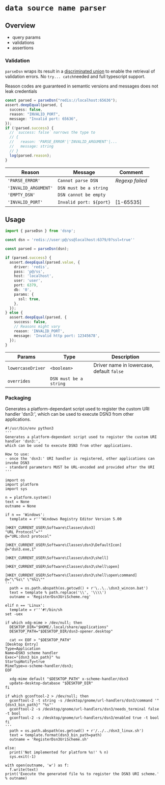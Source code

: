 # `data source name parser`

## Overview

- query params
- validations
- assertions 

### Validation

`parseDsn` wraps its result in a [discriminated union](#) to enable the retrieval of validation errors. No `try... catch`needed and full typescript support.


Reason codes are guaranteed in semantic versions and messages does not leak credentials

```typescript
const parsed = parseDsn("redis://localhost:65636");
assert.deepEqual(parsed, {
  success: false,
  reason: "INVALID_PORT",
  message: "Invalid port: 65636",
});
if (!parsed.success) {
  // `success: false` narrows the type to
  // {
  //   reason: 'PARSE_ERROR'|'INVALID_ARGUMENT'|...
  //   message: string
  // }
  log(parsed.reason);
}
```

| Reason               | Message                 | Comment         |
| -------------------- | ----------------------- | --------------- |
| `'PARSE_ERROR'`      | `Cannot parse DSN`      | _Regexp failed_ |
| `'INVALID_ARGUMENT'` | `DSN must be a string`  |                 |
| `'EMPTY_DSN'`        | `DSN cannot be empty`   |                 |
| `'INVALID_PORT'`     | `Invalid port: ${port}` | [1-65535]       |



## Usage

```typescript
import { parseDsn } from 'dsnp';

const dsn = 'redis://user:p@/ss@localhost:6379/0?ssl=true''

const parsed = parseDsn(dsn);

if (parsed.success) {
  assert.deepEqual(parsed.value, {
    driver: 'redis',
    pass: 'p@/ss',
    host: 'localhost',
    user: 'user',
    port: 6379,
    db: '0',
    params: {
      ssl: true,
    },
  });
} else {
  assert.deepEqual(parsed, {
    success: false,
    // Reasons might vary
    reason: 'INVALID_PORT',
    message: 'Invalid http port: 12345678',
  });
}
```


| Params            | Type                   | Description                               |
| ----------------- | ---------------------- | ----------------------------------------- |
| `lowercaseDriver` | `<boolean>`            | Driver name in lowercase, default `false` |
| `overrides`       | `DSN must be a string` |                                           |


### Packaging

Generates a platform-dependant script used to register the custom URI handler 'dsn3:', which can be used to execute DSN3 from other applications.

```python3
#!/usr/bin/env python3
'''
Generates a platform-dependant script used to register the custom URI handler 'dsn3:',
which can be used to execute DSN3 from other applications.

How to use:
- once the 'dsn3:' URI handler is registered, other applications can invoke DSN3
- standard parameters MUST be URL-encoded and provided after the URI
'''

import os
import platform
import sys

n = platform.system()
text = None
outname = None

if n == 'Windows':
  template = r'''Windows Registry Editor Version 5.00

[HKEY_CURRENT_USER\Software\Classes\dsn3]
"URL Protocol"=""
@="URL:dsn3 protocol"

[HKEY_CURRENT_USER\Software\Classes\dsn3\DefaultIcon]
@="dsn3.exe,1"

[HKEY_CURRENT_USER\Software\Classes\dsn3\shell]

[HKEY_CURRENT_USER\Software\Classes\dsn3\shell\open]

[HKEY_CURRENT_USER\Software\Classes\dsn3\shell\open\command]
@="\"%s\" \"%%1\""
'''
  path = os.path.abspath(os.getcwd() + r'\..\..\dsn3_wincon.bat')
  text = template % path.replace('\\', '\\\\')
  outname = 'RegisterDsn3UriScheme.reg'

elif n == 'Linux':
  template = r'''#!/bin/sh
set -uex

if which xdg-mime > /dev/null; then
  DESKTOP_DIR="$HOME/.local/share/applications"
  DESKTOP_PATH="$DESKTOP_DIR/dsn3-opener.desktop"

  cat << EOF > "$DESKTOP_PATH"
[Desktop Entry]
Type=Application
Name=DSN3 scheme handler
Exec="{dsn3_bin_path}" %u
StartupNotify=true
MimeType=x-scheme-handler/dsn3;
EOF

  xdg-mime default "$DESKTOP_PATH" x-scheme-handler/dsn3
  update-desktop-database "$DESKTOP_DIR"
fi

if which gconftool-2 > /dev/null; then
  gconftool-2 -t string -s /desktop/gnome/url-handlers/dsn3/command '"{dsn3_bin_path}" "%s"'
  gconftool-2 -s /desktop/gnome/url-handlers/dsn3/needs_terminal false -t bool
  gconftool-2 -s /desktop/gnome/url-handlers/dsn3/enabled true -t bool
fi
'''
  path = os.path.abspath(os.getcwd() + r'/../../dsn3_linux.sh')
  text = template.format(dsn3_bin_path=path)
  outname = 'RegisterDsn3UriScheme.sh'

else:
  print('Not implemented for platform %s!' % n)
  sys.exit(-1)

with open(outname, 'w') as f:
  f.write(text)
print('Execute the generated file %s to register the DSN3 URI scheme.' % outname)
```
